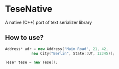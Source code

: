 # TeseNative
A native (C++) port of text serializer library

## How to use?
```cpp
Address* adr = new Address("Main Road", 21, 42,
            new City("Berlin", State::UT, 12345));
    
Tese* tese = new Tese();
```
